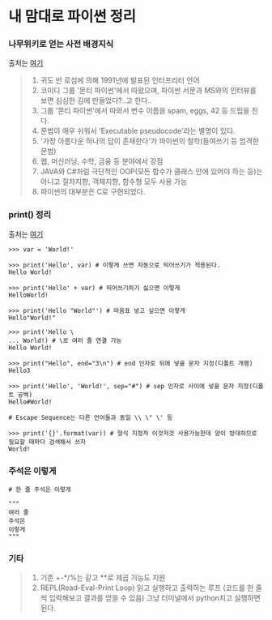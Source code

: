 # 내 맘대로 파이썬 정리

### 나무위키로 얻는 사전 배경지식
출처는 [여기](https://namu.wiki/w/Python, "과제할 땐 나무위키 안씁니다..")
> 1. 귀도 반 로섬에 의해 1991년에 발표된 인터프리터 언어
> 2. 코미디 그룹 '몬티 파이썬'에서 따왔으며, 파이썬 서문과 MS와의 인터뷰를 보면 심심한 김에 만들었다?..고 한다..
> 3. 그룹 '몬티 파이썬'에서 따와서 변수 이름을 spam, eggs, 42 등 드립을 친다.
> 4. 문법이 매우 쉬워서 'Executable pseudocode'라는 별명이 있다.
> 5. '가장 아름다운 하나의 답이 존재한다'가 파이썬의 철학(들여쓰기 등 엄격한 문법)
> 6. 웹, 머신러닝, 수학, 금융 등 분야에서 강점
> 7. JAVA와 C#처럼 극단적인 OOP(모든 함수가 클래스 안에 있어야 하는 등)는 아니고 절차지향, 객체지향, 함수형 모두 사용 가능
> 8. 파이썬의 대부분은 C로 구현되었다.

### print() 정리
출처는 [여기](https://withcoding.com/64, "https://withcoding.com/64")

~~~
>>> var = 'World!'

>>> print('Hello', var) # 이렇게 쓰면 자동으로 띄어쓰기가 적용된다.
Hello World!

>>> print('Hello' + var) # 띄어쓰기하기 싫으면 이렇게
HelloWorld!

>>> print('Hello "World"') # 따옴표 넣고 싶으면 이렇게
Hello"World!"

>>> print('Hello \
... World!) # \로 여러 줄 연결 가능
Hello World!

>>> print("Hello", end="3\n") # end 인자로 뒤에 넣을 문자 지정(디폴트 개행)
Hello3

>>> print('Hello', 'World!', sep="#") # sep 인자로 사이에 넣을 문자 지정(디폴트 공백)
Hello#World!

# Escape Sequence는 다른 언어들과 동일 \\ \" \' 등

>>> print('{}'.format(var)) # 형식 지정자 이것저것 사용가능한데 양이 방대하므로 필요할 때마다 검색해서 쓰자
World!
~~~

### 주석은 이렇게
~~~
# 한 줄 주석은 이렇게

"""
여러 줄
주석은
이렇게
"""
~~~

### 기타
> 1. 기존 +-*/%는 같고 **로 제곱 기능도 지원
> 2. REPL(Read-Eval-Print Loop) 읽고 실행하고 출력하는 루프 (코드를 한 줄씩 입력해보고 결과를 얻을 수 있음)
> 그냥 터미널에서 python치고 실행하면 된다.

